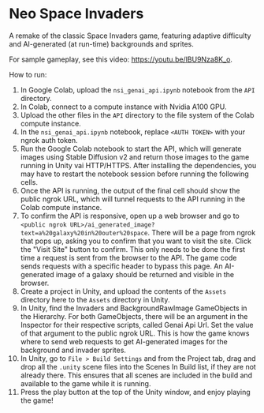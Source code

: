 # Neo Space Invaders

A remake of the classic Space Invaders game, featuring adaptive difficulty and AI-generated (at run-time) backgrounds and sprites.

For sample gameplay, see this video: https://youtu.be/lBU9Nza8K_o.

How to run: 
1. In Google Colab, upload the `nsi_genai_api.ipynb` notebook from the `API` directory.
2. In Colab, connect to a compute instance with Nvidia A100 GPU.
3. Upload the other files in the `API` directory to the file system of the Colab compute instance.
4. In the `nsi_genai_api.ipynb` notebook, replace `<AUTH TOKEN>` with your ngrok auth token.
5. Run the Google Colab notebook to start the API, which will generate images using Stable Diffusion v2 and return those images to the game running in Unity vai HTTP/HTTPS. After installing the dependencies, you may have to restart the notebook session before running the following cells.
6. Once the API is running, the output of the final cell should show the public ngrok URL, which will tunnel requests to the API running in the Colab compute instance.
7. To confirm the API is responsive, open up a web browser and go to `<public ngrok URL>/ai_generated_image?text=a%20galaxy%20in%20outer%20space`. There will be a page from ngrok that pops up, asking you to confirm that you want to visit the site. Click the "Visit Site" button to confirm. This only needs to be done the first time a request is sent from the browser to the API. The game code sends requests with a specific header to bypass this page. An AI-generated image of a galaxy should be returned and visible in the browser.
8. Create a project in Unity, and upload the contents of the `Assets` directory here to the `Assets` directory in Unity.
9. In Unity, find the Invaders and BackgroundRawImage GameObjects in the Hierarchy. For both GameObjects, there will be an argument in the Inspector for their respective scripts, called Genai Api Url. Set the value of that argument to the public ngrok URL. This is how the game knows where to send web requests to get AI-generated images for the background and invader sprites.
10. In Unity, go to `File > Build Settings` and from the Project tab, drag and drop all the `.unity` scene files into the Scenes In Build list, if they are not already there. This ensures that all scenes are included in the build and available to the game while it is running.
11. Press the play button at the top of the Unity window, and enjoy playing the game!
